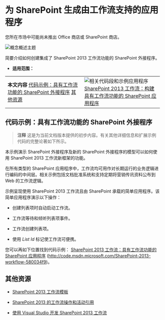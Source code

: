 

# 为 SharePoint 生成由工作流支持的应用程序
您所在市场中可能尚未推出 Office 商店或 SharePoint 商店。
  
    
    
![概念概述主题](images/mod_icon_badge_conoverview.png)
  
    
    

  
    
    

  
    
    
简要介绍如何创建集成了 SharePoint 2013 工作流功能的 SharePoint 外接程序。
 * **适用范围：**
  
    
    


|||
|:-----|:-----|
|**本文内容**          [代码示例：具有工作流功能的 SharePoint 外接程序](#WFappbk_sample)           [其他资源](#WFappbk_addres) <br/> | ![相关代码段和示例应用程序](images/mod_icon_links_samples.png) <br/>  [SharePoint 2013 工作流：构建具有工作流功能的 SharePoint 应用程序](http://code.msdn.microsoft.com/SharePoint-2013-workflow-580034f9) <br/> |
   

## 代码示例：具有工作流功能的 SharePoint 外接程序
<a name="WFappbk_sample"> </a>


> **注释**
> 这是为当前文档版本提供的初步内容。有关其他详细信息和扩展示例代码的完整论著如下所示。 
  
    
    

本示例演示 SharePoint 外接程序及新的 SharePoint 外接程序的模型可以如何使用 SharePoint 2013 工作流新框架的功能。
  
    
    
在所有类型的 SharePoint 应用程序中，工作流均可用作对长期运行的业务逻辑进行编码的中间层。相关示例包括文档批准系统和支持定期将营销传讯资料公布到 Web 的工作流逻辑。
  
    
    
示例呈现使用 SharePoint 2013 工作流且由 SharePoint 承载的简单应用程序。该简单应用程序演示以下操作：
  
    
    

- 创建列表项时自动启动工作流。
    
  
- 工作流等待和倾听列表项事件。
    
  
- 工作流创建列表项。
    
  
- 使用  _List Id_ 标记使工作流可便携。
    
  
您可以再如下位置找到代码示例： [SharePoint 2013 工作流：具有工作流功能的 SharePoint 应用程序](http://code.msdn.microsoft.com/SharePoint-2013-workflow-580034f9) (http://code.msdn.microsoft.com/SharePoint-2013-workflow-580034f9)。
  
    
    

## 其他资源
<a name="WFappbk_addres"> </a>


-  [SharePoint 2013 工作流模板](sharepoint-2013-workflow-samples.md)
    
  
-  [SharePoint 2013 的工作流操作和活动引用](workflow-actions-and-activities-reference-for-sharepoint-2013.md)
    
  
-  [使用 Visual Studio 开发 SharePoint 2013 工作流](develop-sharepoint-2013-workflows-using-visual-studio.md)
    
  

  
    
    
